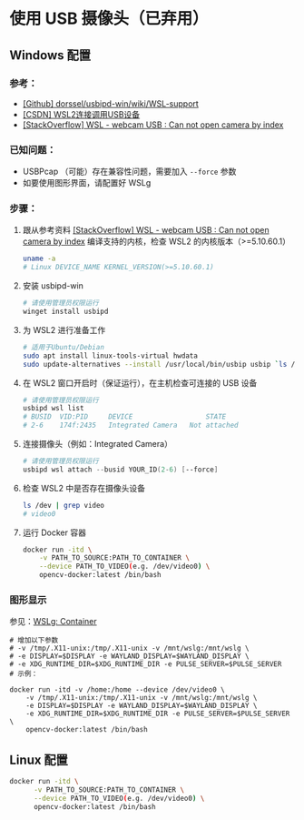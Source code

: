 # 使用 USB 摄像头（已弃用）

## Windows 配置

### 参考：

- [[Github] dorssel/usbipd-win/wiki/WSL-support](https://github.com/dorssel/usbipd-win/wiki/WSL-support)
- [[CSDN] WSL2连接调用USB设备](https://blog.csdn.net/leiconghe/article/details/123877944)
- [[StackOverflow] WSL - webcam USB : Can not open camera by index](https://stackoverflow.com/questions/72255353/wsl-webcam-usb-can-not-open-camera-by-index/72259612#72259612)

### 已知问题：

* USBPcap （可能）存在兼容性问题，需要加入 `--force` 参数
* 如要使用图形界面，请配置好 WSLg

### 步骤：

1. 跟从参考资料 [[StackOverflow] WSL - webcam USB : Can not open camera by index](https://stackoverflow.com/questions/72255353/wsl-webcam-usb-can-not-open-camera-by-index/72259612#72259612) 编译支持的内核，检查 WSL2 的内核版本（>=5.10.60.1）

   ```bash
   uname -a
   # Linux DEVICE_NAME KERNEL_VERSION(>=5.10.60.1)
   ```
2. 安装 usbipd-win

   ```powershell
   # 请使用管理员权限运行
   winget install usbipd
   ```
3. 为 WSL2 进行准备工作

   ```bash
   # 适用于Ubuntu/Debian
   sudo apt install linux-tools-virtual hwdata
   sudo update-alternatives --install /usr/local/bin/usbip usbip `ls /usr/lib/linux-tools/*/usbip | tail -n1` 20
   ```
4. 在 WSL2 窗口开启时（保证运行），在主机检查可连接的 USB 设备

   ```powershell
   # 请使用管理员权限运行
   usbipd wsl list
   # BUSID	VID:PID		DEVICE                  STATE
   # 2-6	174f:2435	Integrated Camera	Not attached
   ```
5. 连接摄像头（例如：Integrated Camera）

   ```powershell
   # 请使用管理员权限运行
   usbipd wsl attach --busid YOUR_ID(2-6) [--force]
   ```
6. 检查 WSL2 中是否存在摄像头设备

   ```bash
   ls /dev | grep video
   # video0
   ```
7. 运行 Docker 容器

   ```bash
   docker run -itd \
       -v PATH_TO_SOURCE:PATH_TO_CONTAINER \
       --device PATH_TO_VIDEO(e.g. /dev/video0) \
       opencv-docker:latest /bin/bash
   ```

### 图形显示

参见：[WSLg: Container](https://github.com/microsoft/wslg/blob/main/samples/container/Containers.md)

```
# 增加以下参数
# -v /tmp/.X11-unix:/tmp/.X11-unix -v /mnt/wslg:/mnt/wslg \
# -e DISPLAY=$DISPLAY -e WAYLAND_DISPLAY=$WAYLAND_DISPLAY \
# -e XDG_RUNTIME_DIR=$XDG_RUNTIME_DIR -e PULSE_SERVER=$PULSE_SERVER
# 示例：

docker run -itd -v /home:/home --device /dev/video0 \
    -v /tmp/.X11-unix:/tmp/.X11-unix -v /mnt/wslg:/mnt/wslg \
    -e DISPLAY=$DISPLAY -e WAYLAND_DISPLAY=$WAYLAND_DISPLAY \
    -e XDG_RUNTIME_DIR=$XDG_RUNTIME_DIR -e PULSE_SERVER=$PULSE_SERVER \
    opencv-docker:latest /bin/bash
```

## Linux 配置

```bash
docker run -itd \
      -v PATH_TO_SOURCE:PATH_TO_CONTAINER \
      --device PATH_TO_VIDEO(e.g. /dev/video0) \
      opencv-docker:latest /bin/bash
```
